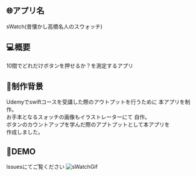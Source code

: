 ## :globe_with_meridians:アプリ名
sWatch(昔懐かし高橋名人のスウォッチ)

## :computer:概要
10間でどれだけボタンを押せるか？を測定するアプリ

## :speech_balloon:制作背景
Udemyでswiftコースを受講した際のアウトプットを行うために
本アプリを制作。<br>
お手本となるスォッチの画像もイラストレーターにて
自作。<br>
ボタンのカウントアップを学んだ際のアプトプットとして本アプリを  
作成しました。

## :eyes:DEMO
Issuesにてご覧ください
![sWatchGif](https://user-images.githubusercontent.com/68325610/102857441-c60f1a00-446b-11eb-92fd-8065d144bef0.gif)
